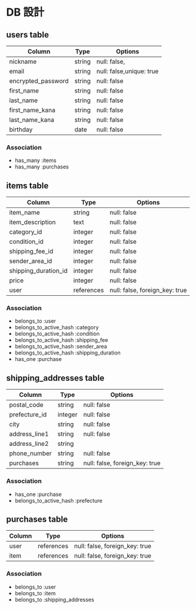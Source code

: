 # DB 設計

## users table

| Column             | Type                | Options                   |
|--------------------|---------------------|---------------------------|
| nickname           | string              | null: false,              |
| email              | string              | null: false,unique: true  |
| encrypted_password | string              | null: false               |
| first_name         | string              | null: false               |
| last_name          | string              | null: false               |
| first_name_kana    | string              | null: false               |
| last_name_kana     | string              | null: false               |
| birthday           | date                | null: false               |


### Association

* has_many :items
* has_many :purchases


## items table

| Column                              | Type       | Options                        |
|-------------------------------------|------------|--------------------------------|
| item_name                           | string     | null: false                    |
| item_description                    | text       | null: false                    |
| category_id                         | integer    | null: false                    |
| condition_id                        | integer    | null: false                    |
| shipping_fee_id                     | integer    | null: false                    |
| sender_area_id                      | integer    | null: false                    |
| shipping_duration_id                | integer    | null: false                    |
| price                               | integer    | null: false                    |
| user                                | references | null: false, foreign_key: true |

### Association

- belongs_to :user
- belongs_to_active_hash :category
- belongs_to_active_hash :condition
- belongs_to_active_hash :shipping_fee
- belongs_to_active_hash :sender_area
- belongs_to_active_hash :shipping_duration
- has_one :purchase



## shipping_addresses table

| Column                              | Type       | Options                        |
|-------------------------------------|------------|--------------------------------|
| postal_code                         | string     | null: false                    |
| prefecture_id                       | integer    | null: false                    |
| city                                | string     | null: false                    |
| address_line1                       | string     | null: false                    |
| address_line2                       | string     |                                |
| phone_number                        | string     | null: false                    |
| purchases                           | string     | null: false, foreign_key: true |

### Association

- has_one :purchase
- belongs_to_active_hash :prefecture



## purchases table

| Column                              | Type       | Options                        |
|-------------------------------------|------------|--------------------------------|
| user                                | references | null: false, foreign_key: true |
| item                                | references | null: false, foreign_key: true |

### Association

- belongs_to :user
- belongs_to :item
- belongs_to :shipping_addresses


